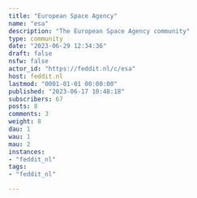 ```yaml
---
title: "European Space Agency" 
name: "esa"
description: "The European Space Agency community"
type: community
date: "2023-06-29 12:34:36"
draft: false
nsfw: false
actor_id: "https://feddit.nl/c/esa"
host: feddit.nl
lastmod: "0001-01-01 00:00:00"
published: "2023-06-17 10:48:18"
subscribers: 67
posts: 8
comments: 3
weight: 8
dau: 1
wau: 1
mau: 2
instances:
- "feddit_nl"
tags: 
- "feddit_nl"

---
```

